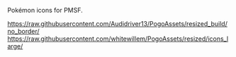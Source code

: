Pokémon icons for PMSF.

https://raw.githubusercontent.com/Audidriver13/PogoAssets/resized_build/no_border/
https://raw.githubusercontent.com/whitewillem/PogoAssets/resized/icons_large/
